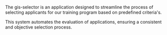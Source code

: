 The gis-selector is an application designed to streamline the process of selecting applicants for our training program based on predefined criteria's.


This system automates the evaluation of applications, ensuring a consistent and objective selection process.
